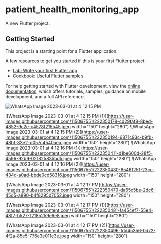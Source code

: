 # patient_health_monitoring_app

A new Flutter project.

## Getting Started

This project is a starting point for a Flutter application.

A few resources to get you started if this is your first Flutter project:

- [Lab: Write your first Flutter app](https://docs.flutter.dev/get-started/codelab)
- [Cookbook: Useful Flutter samples](https://docs.flutter.dev/cookbook)

For help getting started with Flutter development, view the
[online documentation](https://docs.flutter.dev/), which offers tutorials,
samples, guidance on mobile development, and a full API reference.

![WhatsApp Image 2023-03-01 at 4 12 15 PM](https://user-images.githubusercontent.com/115067551/222349263-f3cafa26-30ea-4ffa-a1b9-569a1e35a9de.jpeg=200*400)

![WhatsApp Image 2023-03-01 at 4 12 15 PM (1)](https://user-images.githubusercontent.com/115067551/222350178-cd29faf8-8bed-4852-9c2e-c4578f215b45.jpeg width="150" height="280")
![WhatsApp Image 2023-03-01 at 4 12 15 PM (2)](https://user-images.githubusercontent.com/115067551/222350194-6871c93c-b9fb-48bf-83e2-d057c4540aea.jpeg width="150" height="280")
![WhatsApp Image 2023-03-01 at 4 12 16 PM (1)](https://user-images.githubusercontent.com/115067551/222350411-d1be600d-28f5-4596-92b9-021825835bd5.jpeg width="150" height="280")
![WhatsApp Image 2023-03-01 at 4 12 16 PM (2)](https://user-images.githubusercontent.com/115067551/222350430-65461251-23cc-434d-a0ad-bbde0cd58316.jpeg width="150" height="280")

![WhatsApp Image 2023-03-01 at 4 12 17 PM](https://user-images.githubusercontent.com/115067551/222350470-da65c5be-2dc6-45d5-a890-b4f8295d7052.jpeg width="150" height="280")

![WhatsApp Image 2023-03-01 at 4 12 17 PM (1)](https://user-images.githubusercontent.com/115067551/222350481-fa454ef7-55e4-48f7-b527-12185259e6e8.jpeg width="150" height="280")

![WhatsApp Image 2023-03-01 at 4 12 17 PM (2)](https://user-images.githubusercontent.com/115067551/222350496-fdd45356-0d72-4f2a-85e5-776e3e011e3e.jpeg width="150" height="280")
